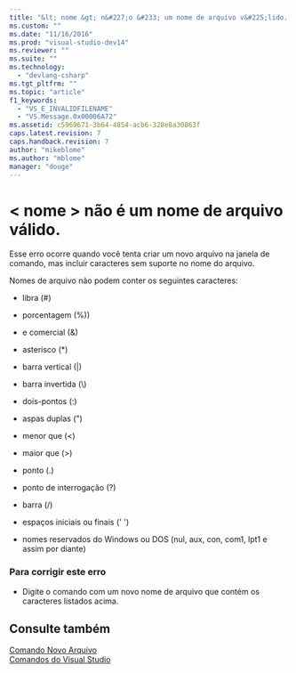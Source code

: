 ```yaml
---
title: "&lt; nome &gt; n&#227;o &#233; um nome de arquivo v&#225;lido. | Microsoft Docs"
ms.custom: ""
ms.date: "11/16/2016"
ms.prod: "visual-studio-dev14"
ms.reviewer: ""
ms.suite: ""
ms.technology: 
  - "devlang-csharp"
ms.tgt_pltfrm: ""
ms.topic: "article"
f1_keywords: 
  - "VS_E_INVALIDFILENAME"
  - "VS.Message.0x00006A72"
ms.assetid: c5969671-3b64-4854-acb6-328e8a30863f
caps.latest.revision: 7
caps.handback.revision: 7
author: "mikeblome"
ms.author: "mblome"
manager: "douge"
---
```

# &lt; nome &gt; n&#227;o &#233; um nome de arquivo v&#225;lido.
Esse erro ocorre quando você tenta criar um novo arquivo na janela de comando, mas incluir caracteres sem suporte no nome do arquivo.  
  
 Nomes de arquivo não podem conter os seguintes caracteres:  
  
-   libra \(\#\)  
  
-   porcentagem \(%\)\)  
  
-   e comercial \(&\)  
  
-   asterisco \(\*\)  
  
-   barra vertical \(&#124;\)  
  
-   barra invertida \(\\\)  
  
-   dois\-pontos \(:\)  
  
-   aspas duplas \("\)  
  
-   menor que \(\<\)  
  
-   maior que \(\>\)  
  
-   ponto \(.\)  
  
-   ponto de interrogação \(?\)  
  
-   barra \(\/\)  
  
-   espaços iniciais ou finais \(' '\)  
  
-   nomes reservados do Windows ou DOS \(nul, aux, con, com1, lpt1 e assim por diante\)  
  
### Para corrigir este erro  
  
-   Digite o comando com um novo nome de arquivo que contém os caracteres listados acima.  
  
## Consulte também  
 [Comando Novo Arquivo](../ide/reference/new-file-command.md)   
 [Comandos do Visual Studio](../ide/reference/visual-studio-commands.md)